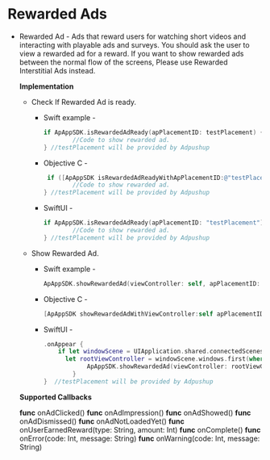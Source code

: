 # Rewarded Ads

- Rewarded Ad - Ads that reward users for watching short videos and interacting with playable ads and surveys. You should ask the user to view a rewarded ad for a reward. If you want to show rewarded ads between the normal flow of the screens, Please use Rewarded Interstitial Ads instead.
    
    
    **Implementation**
    
    - Check If Rewarded Ad is ready.
        - Swift example -
            
            ```swift
            if ApAppSDK.isRewardedAdReady(apPlacementID: testPlacement) {
                    //Code to show rewarded ad.
            } //testPlacement will be provided by Adpushup
            ```
            
        - Objective C -
            
            ```objectivec
             if ([ApAppSDK isRewardedAdReadyWithApPlacementID:@"testPlacement"]) {
                    //Code to show rewarded ad.
            } //testPlacement will be provided by Adpushup
            ```
            
        - SwiftUI -
            
            ```swift
            if ApAppSDK.isRewardedAdReady(apPlacementID: "testPlacement") {
                    //Code to show rewarded ad.
            } //testPlacement will be provided by Adpushup
            ```
            
        
    - Show Rewarded Ad.
        - Swift example -
            
            ```swift
            ApAppSDK.showRewardedAd(viewController: self, apPlacementID: "testPlacement", apRewardedListener: self) //testPlacement will be provided by Adpushup
            ```
            
        - Objective C -
            
            ```objectivec
            [ApAppSDK showRewardedAdWithViewController:self apPlacementID:@"testPlacement" apRewardedlListener:self]; //testPlacement will be provided by Adpushup
            ```
            
        - SwiftUI -
            
            
            ```swift
            .onAppear {
                if let windowScene = UIApplication.shared.connectedScenes.first as? UIWindowScene,
                  let rootViewController = windowScene.windows.first(where: { $0.isKeyWindow })?.rootViewController {
                        ApAppSDK.showRewardedAd(viewController: rootViewController, apPlacementID: "testPlacement", apRewardedListener: self)
                    }
            }  //testPlacement will be provided by Adpushup
            ```
            
    
    **Supported Callbacks**
    
    **func** onAdClicked()
    **func** onAdImpression()
    **func** onAdShowed()
    **func** onAdDismissed()
    **func** onAdNotLoadedYet()
    **func** onUserEarnedReward(type: String, amount: Int)
    **func** onComplete()
    **func** onError(code: Int, message: String)
    **func** onWarning(code: Int, message: String)
